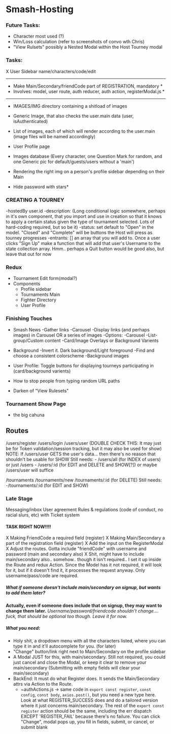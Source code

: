 # Smash-Hosting

### Future Tasks:
- Character most used (?)
- Win/Loss calculation (refer to screenshots of convo wth Chris)
- "View Rulsets" possibly a Nested Modal within the Host Tourney modal



### Tasks:
X User Sidebar name/characters/code/edit

<!-- 
- Edit User modal (May be complex.. it will have to edit the State of the actual User object that isAuthenticated)
	X Modal created
	X Modal rendered in Profile Sidebar
	X Modal form is for main/secondary/friendcode
	X CRUD User routes:
		X INDEX
		X SHOW
		X *EDIT/UPDATE*
			- ISSUE: It's not updating with the component mount.  You need to use ComponentDidMount somehow.  Otherwise tho it works.
	- Types/Reducer/Action to use with new Routes (beginning with Edit, for EditUserModal) 
-->


*******************************************************************************
* Make Main/Secondary/friendCode part of REGISTRATION, mandatory              *
* Involves: model, user route, auth reducer, auth action, registerModal.js    *
*******************************************************************************




- IMAGES/IMG directory containing a shitload of images
- Generic Image, that also checks the user.main data (user, isAuthenticated)
- List of images, each of which will render according to the user.main (image files will be named accordingly)

- User Profile page

- Images database (Every character, one Question Mark for random, and one Generic pic for default/guests/users without a 'main')

- Rendering the right img on a person's profile sidebar depending on their Main

- Hide password with stars*


### CREATING A TOURNEY
-hostedBy user.id
-description: (Long conditional logic somewhere, perhaps in it's own component, that you import and use in creation so that it knows to apply a certain status given the type of tournament selected.  Lots of hard-coding required, but so be it)
-status: set default to "Open" in the model.  "Closed" and "Complete" will be buttons the Host will press as tourney progresses
-entrants: [] an array that you will add to.  Once a user clicks "Sign Up" make a function that will add that user's Username to the state collection array.  Hmm.. perhaps a Quit button would be good also, but leave that out for now



### Redux
- Tournament Edit form(modal?)
- Components
	- Profile sidebar
	- Tournaments Main
	- Fighter Directory
	- User Profile



### Finishing Touches
- Smash News 
	-Gather links
	-Carousel
	-Display links (and perhaps images) in Carousel OR a series of images
		-Options:
			-Carousel
			-List-group/Custom content
			-Card/Image Overlays or Background Varients

- Background
	-Invert it.  Dark background/Light foreground
	-Find and choose a consistent colorscheme
	-Background images

- User Profile: Toggle buttons for displaying tourneys participating in (card/background varients)

- How to stop people from typing random URL paths

- Darken <CardHeader> of "View Rulesets"


### Tournament Show Page
- the big cahuna

## Routes
/users/register
/users/login
/users/user (DOUBLE CHECK THIS: It may just be for Token validation/session tracking, but it may also be used for show)
NOTE: If /users/user GETS the user's data... then there's no reason that shouldn't be usable for SHOW
Still needs:
	- /users/all (for INDEX of users) or just /users
	- /users/:id (for EDIT and DELETE and SHOW[?]) or maybe /users/user will suffice

/tournaments
/tournaments/new
/tournaments/:id (for DELETE)
Still needs:
	-/tournaments/:id (for EDIT and SHOW)




### Late Stage
Messaging/inbox
User agreement
Rules & regulations (code of conduct, no racial slurs, etc)
with Ticket system



#### TASK RIGHT NOW!!!!
X Making FriendCode a required field (register)
X Making Main/Secondary a part of the registration field (register)
X Add the input on the RegisterModal
X Adjust the routes.  Gotta include "friendCode" with username and password (main and secondary also)
X Shit, might have to include main/secondary also.. somehow.. though it isn't required..
	I set it up inside the Route and redux Action.  Since the Model has it not required, it will look for it, but if it doesn't find it, it processes the request anyway.  Only username/pass/code are required.

##### What if someone doesn't include main/secondary on signup, but wants to add them later?
__Actually, even if someone does include that on signup, they may want to change them later.__
_Username/password/friendcode shouldn't change.... fuck, that should be optional too though.  Leave it for now._
##### What you need:
- Holy shit, a dropdown menu with all the characters listed, where you can type it in and it'll autocomplete for you. (for later)
- "Change" button/link right next to Main/Secondary on the profile sidebar
- A Modal JUST for this, with main/secondary. Still not required, you could just cancel and close the Modal, or keep it clear to remove your main/secondary (Submitting with empty fields will clear your main/secondary)
- BackEnd: It must do what Register does.  It sends the Main/Secondary attrs via Action to the Route.  
	- ~authActions.js -> same code in `export const register`, `const config`, `const body`, `axios.post()`,
	but you need a new type here.  Look at what REGISTER_SUCCESS does and do a tailored version where it just concerns main/secondary.
	The rest of the `export const register` action should be the same, including the err dispatch EXCEPT 'REGISTER_FAIL' because there's no failure.  You can click "Change", modal pops up, you fill in fields, submit, or cancel, or submit blank